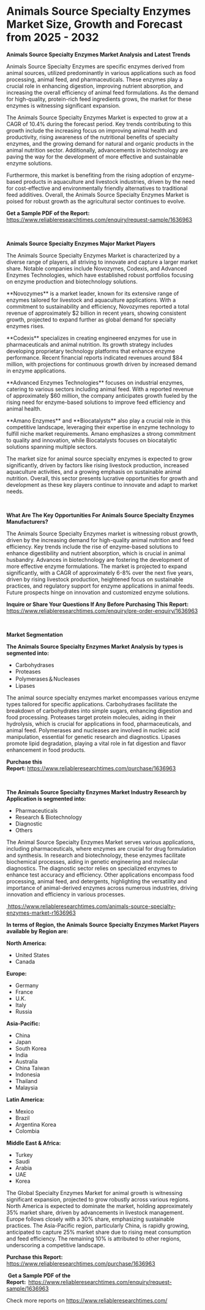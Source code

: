 <p><h1>Animals Source Specialty Enzymes Market Size, Growth and Forecast from 2025 - 2032</h1></p><p><strong>Animals Source Specialty Enzymes Market Analysis and Latest Trends</strong></p>
<p><p>Animals Source Specialty Enzymes are specific enzymes derived from animal sources, utilized predominantly in various applications such as food processing, animal feed, and pharmaceuticals. These enzymes play a crucial role in enhancing digestion, improving nutrient absorption, and increasing the overall efficiency of animal feed formulations. As the demand for high-quality, protein-rich feed ingredients grows, the market for these enzymes is witnessing significant expansion.</p><p>The Animals Source Specialty Enzymes Market is expected to grow at a CAGR of 10.4% during the forecast period. Key trends contributing to this growth include the increasing focus on improving animal health and productivity, rising awareness of the nutritional benefits of specialty enzymes, and the growing demand for natural and organic products in the animal nutrition sector. Additionally, advancements in biotechnology are paving the way for the development of more effective and sustainable enzyme solutions. </p><p>Furthermore, this market is benefiting from the rising adoption of enzyme-based products in aquaculture and livestock industries, driven by the need for cost-effective and environmentally friendly alternatives to traditional feed additives. Overall, the Animals Source Specialty Enzymes Market is poised for robust growth as the agricultural sector continues to evolve.</p></p>
<p><strong>Get a Sample PDF of the Report:&nbsp;</strong> <a href="https://www.reliableresearchtimes.com/enquiry/request-sample/1636963?utm_campaign=2624&utm_medium=2&utm_source=Github&utm_content=ia&utm_term=23032025&utm_id=animals-source-specialty-enzymes">https://www.reliableresearchtimes.com/enquiry/request-sample/1636963</a></p>
<p>&nbsp;</p>
<p><strong>Animals Source Specialty Enzymes Major Market Players</strong></p>
<p><p>The Animals Source Specialty Enzymes Market is characterized by a diverse range of players, all striving to innovate and capture a larger market share. Notable companies include Novozymes, Codexis, and Advanced Enzymes Technologies, which have established robust portfolios focusing on enzyme production and biotechnology solutions.</p><p>**Novozymes** is a market leader, known for its extensive range of enzymes tailored for livestock and aquaculture applications. With a commitment to sustainability and efficiency, Novozymes reported a total revenue of approximately $2 billion in recent years, showing consistent growth, projected to expand further as global demand for specialty enzymes rises.</p><p>**Codexis** specializes in creating engineered enzymes for use in pharmaceuticals and animal nutrition. Its growth strategy includes developing proprietary technology platforms that enhance enzyme performance. Recent financial reports indicated revenues around $84 million, with projections for continuous growth driven by increased demand in enzyme applications.</p><p>**Advanced Enzymes Technologies** focuses on industrial enzymes, catering to various sectors including animal feed. With a reported revenue of approximately $60 million, the company anticipates growth fueled by the rising need for enzyme-based solutions to improve feed efficiency and animal health.</p><p>**Amano Enzymes** and **Biocatalysts** also play a crucial role in this competitive landscape, leveraging their expertise in enzyme technology to fulfill niche market requirements. Amano emphasizes a strong commitment to quality and innovation, while Biocatalysts focuses on biocatalytic solutions spanning multiple sectors.</p><p>The market size for animal source specialty enzymes is expected to grow significantly, driven by factors like rising livestock production, increased aquaculture activities, and a growing emphasis on sustainable animal nutrition. Overall, this sector presents lucrative opportunities for growth and development as these key players continue to innovate and adapt to market needs.</p></p>
<p>&nbsp;</p>
<p><strong>What Are The Key Opportunities For Animals Source Specialty Enzymes Manufacturers?</strong></p>
<p><p>The Animals Source Specialty Enzymes market is witnessing robust growth, driven by the increasing demand for high-quality animal nutrition and feed efficiency. Key trends include the rise of enzyme-based solutions to enhance digestibility and nutrient absorption, which is crucial in animal husbandry. Advances in biotechnology are fostering the development of more effective enzyme formulations. The market is projected to expand significantly, with a CAGR of approximately 6-8% over the next five years, driven by rising livestock production, heightened focus on sustainable practices, and regulatory support for enzyme applications in animal feeds. Future prospects hinge on innovation and customized enzyme solutions.</p></p>
<p><strong>Inquire or Share Your Questions If Any Before Purchasing This Report:</strong> <a href="https://www.reliableresearchtimes.com/enquiry/pre-order-enquiry/1636963?utm_campaign=2624&utm_medium=2&utm_source=Github&utm_content=ia&utm_term=23032025&utm_id=animals-source-specialty-enzymes">https://www.reliableresearchtimes.com/enquiry/pre-order-enquiry/1636963</a></p>
<p>&nbsp;</p>
<p><strong>Market Segmentation</strong></p>
<p><strong>The Animals Source Specialty Enzymes Market Analysis by types is segmented into:</strong></p>
<p><ul><li>Carbohydrases</li><li>Proteases</li><li>Polymerases＆Nucleases</li><li>Lipases</li></ul></p>
<p><p>The animal source specialty enzymes market encompasses various enzyme types tailored for specific applications. Carbohydrases facilitate the breakdown of carbohydrates into simple sugars, enhancing digestion and food processing. Proteases target protein molecules, aiding in their hydrolysis, which is crucial for applications in food, pharmaceuticals, and animal feed. Polymerases and nucleases are involved in nucleic acid manipulation, essential for genetic research and diagnostics. Lipases promote lipid degradation, playing a vital role in fat digestion and flavor enhancement in food products.</p></p>
<p><strong>Purchase this Report:&nbsp;</strong><a href="https://www.reliableresearchtimes.com/purchase/1636963?utm_campaign=2624&utm_medium=2&utm_source=Github&utm_content=ia&utm_term=23032025&utm_id=animals-source-specialty-enzymes">https://www.reliableresearchtimes.com/purchase/1636963</a></p>
<p>&nbsp;</p>
<p><strong>The Animals Source Specialty Enzymes Market Industry Research by Application is segmented into:</strong></p>
<p><ul><li>Pharmaceuticals</li><li>Research & Biotechnology</li><li>Diagnostic</li><li>Others</li></ul></p>
<p><p>The Animal Source Specialty Enzymes Market serves various applications, including pharmaceuticals, where enzymes are crucial for drug formulation and synthesis. In research and biotechnology, these enzymes facilitate biochemical processes, aiding in genetic engineering and molecular diagnostics. The diagnostic sector relies on specialized enzymes to enhance test accuracy and efficiency. Other applications encompass food processing, animal feed, and detergents, highlighting the versatility and importance of animal-derived enzymes across numerous industries, driving innovation and efficiency in various processes.</p></p>
<p><a href="https://www.reliableresearchtimes.com/animals-source-specialty-enzymes-market-r1636963?utm_campaign=2624&utm_medium=2&utm_source=Github&utm_content=ia&utm_term=23032025&utm_id=animals-source-specialty-enzymes">&nbsp;https://www.reliableresearchtimes.com/animals-source-specialty-enzymes-market-r1636963</a></p>
<p><strong>In terms of Region, the Animals Source Specialty Enzymes Market Players available by Region are:</strong></p>
<p>
    <p> <strong> North America: </strong>
        <ul>
            <li>United States</li>
            <li>Canada</li>
        </ul>
        </p> 
    <p> <strong> Europe: </strong>
        <ul>
            <li>Germany</li>
            <li>France</li>
            <li>U.K.</li>
            <li>Italy</li>
            <li>Russia</li>
        </ul>
        </p> 
    <p> <strong> Asia-Pacific: </strong>
        <ul>
            <li>China</li>
            <li>Japan</li>
            <li>South Korea</li>
            <li>India</li>
            <li>Australia</li>
            <li>China Taiwan</li>
            <li>Indonesia</li>
            <li>Thailand</li>
            <li>Malaysia</li>
        </ul>
        </p> 
    <p> <strong> Latin America: </strong>
        <ul>
            <li>Mexico</li>
            <li>Brazil</li>
            <li>Argentina Korea</li>
            <li>Colombia</li>
        </ul>
        </p> 
    <p> <strong> Middle East & Africa: </strong>
        <ul>
            <li>Turkey</li>
            <li>Saudi</li>
            <li>Arabia</li>
            <li>UAE</li>
            <li>Korea</li>
        </ul>
    </p>
    </p>
<p><p>The Global Specialty Enzymes Market for animal growth is witnessing significant expansion, projected to grow robustly across various regions. North America is expected to dominate the market, holding approximately 35% market share, driven by advancements in livestock management. Europe follows closely with a 30% share, emphasizing sustainable practices. The Asia-Pacific region, particularly China, is rapidly growing, anticipated to capture 25% market share due to rising meat consumption and feed efficiency. The remaining 10% is attributed to other regions, underscoring a competitive landscape.</p></p>
<p><strong>Purchase this Report: </strong><a href="https://www.reliableresearchtimes.com/purchase/1636963?utm_campaign=2624&utm_medium=2&utm_source=Github&utm_content=ia&utm_term=23032025&utm_id=animals-source-specialty-enzymes">https://www.reliableresearchtimes.com/purchase/1636963</a></p>
<p>&nbsp;<strong>Get a Sample PDF of the Report:&nbsp;&nbsp;</strong><a href="https://www.reliableresearchtimes.com/enquiry/request-sample/1636963?utm_campaign=2624&utm_medium=2&utm_source=Github&utm_content=ia&utm_term=23032025&utm_id=animals-source-specialty-enzymes">https://www.reliableresearchtimes.com/enquiry/request-sample/1636963</a></p>
<p><strong></strong></p>
<p>Check more reports on <a href="https://www.reliableresearchtimes.com/?utm_campaign=2624&utm_medium=2&utm_source=Github&utm_content=ia&utm_term=23032025&utm_id=animals-source-specialty-enzymes">https://www.reliableresearchtimes.com/</a></p>